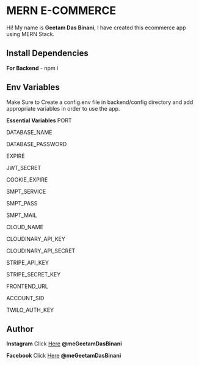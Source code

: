 # MERN E-COMMERCE

Hi! My name is **Geetam Das Binani**, I have created this ecommerce app using MERN Stack.

## Install Dependencies

**For Backend** - npm i

## Env Variables

Make Sure to Create a config.env file in backend/config directory and add appropriate variables in order to use the app.

**Essential Variables**
PORT

DATABASE_NAME

DATABASE_PASSWORD

EXPIRE

JWT_SECRET

COOKIE_EXPIRE

SMPT_SERVICE

SMPT_PASS

SMPT_MAIL

CLOUD_NAME

CLOUDINARY_API_KEY

CLOUDINARY_API_SECRET

STRIPE_API_KEY

STRIPE_SECRET_KEY

FRONTEND_URL

ACCOUNT_SID

TWILO_AUTH_KEY

## Author

**Instagram** Click [Here](https://www.instagram.com/_g.e.e.t.a.m_/?hl=en)  **@meGeetamDasBinani**

**Facebook** Click [Here](https://www.facebook.com/geetamdas.binani.1/) **@meGeetamDasBinani**
